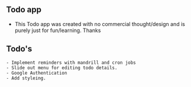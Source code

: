 ## Todo app

- This Todo app was created with no commercial thought/design and is purely just for fun/learning.  Thanks


## Todo's
	- Implement reminders with mandrill and cron jobs
	- Slide out menu for editing todo details.
	- Google Authentication
	- Add styleing.